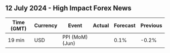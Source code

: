 ## 12 July 2024 - High Impact Forex News

| Time (GMT) | Currency | Event | Actual | Forecast | Previous |
|------|----------|-------|--------|----------|----------|
| 19 min | USD | PPI (MoM) (Jun) |  | 0.1% | -0.2% |
